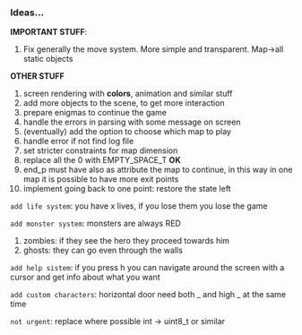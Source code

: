 ### Ideas... 

**IMPORTANT STUFF**: 

1. Fix generally the move system. More simple and transparent. Map->all static objects

**OTHER STUFF**

1. screen rendering with **colors**, animation and similar stuff
2. add more objects to the scene, to get more interaction
3. prepare enigmas to continue the game
4. handle the errors in parsing with some message on screen
5. (eventually) add the option to choose which map to play
6. handle error if not find log file
7. set stricter constraints for map dimension 
8. replace all the 0 with EMPTY_SPACE_T **OK**
9. end_p must have also as attribute the map to continue, in this way in one map it is possible to have more exit points
10. implement going back to one point: restore the state left

`add life system`: you have x lives, if you lose them you lose the game

`add monster system`: monsters are always RED
1. zombies: if they see the hero they proceed towards him  
2. ghosts: they can go even through the walls

`add help sistem`: if you press h you can navigate around the screen with a cursor and get info about what you want

`add custom characters`: horizontal door need both _ and high _ at the same time

`not urgent`: replace where possible int -> uint8_t or similar  

